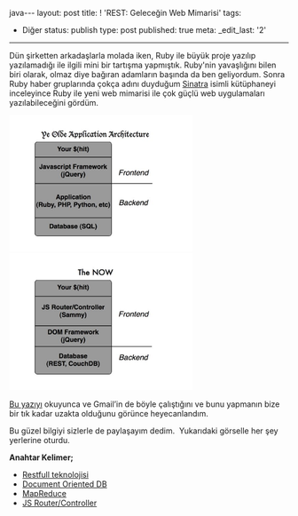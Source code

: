 java---
layout: post
title: ! 'REST: Geleceğin Web Mimarisi'
tags:
- Diğer
status: publish
type: post
published: true
meta:
  _edit_last: '2'
---
Dün şirketten arkadaşlarla molada iken, Ruby ile büyük  proje yazılıp yazılamadığı ile ilgili mini bir tartışma yapmıştık. Ruby'nin yavaşlığını bilen biri olarak, olmaz diye  bağıran adamların başında da ben geliyordum. Sonra Ruby haber gruplarında çokça  adını duyduğum <a href="http://www.sinatrarb.com/">Sinatra</a> isimli kütüphaneyi inceleyince Ruby ile yeni web mimarisi  ile çok güçlü web uygulamaları yazılabileceğini  gördüm.

<img class="alignleft size-full wp-image-186" title="20090915-6xfj7cp1kx6w884tqw29yk2k4" src="/files/2009/09/20090915-6xfj7cp1kx6w884tqw29yk2k4.jpg" alt="20090915-6xfj7cp1kx6w884tqw29yk2k4" width="330" height="246" />

<img class="alignleft size-full wp-image-185" title="20090915-c8trr5mh7ukbhg6eukptwsuq3r" src="/files/2009/09/20090915-c8trr5mh7ukbhg6eukptwsuq3r.jpg" alt="20090915-c8trr5mh7ukbhg6eukptwsuq3r" width="330" height="246" />

<a title="http://www.quirkey.com/blog/2009/09/15/sammy-js-couchdb-and-the-new-web-architecture/" href="http://www.quirkey.com/blog/2009/09/15/sammy-js-couchdb-and-the-new-web-architecture/">Bu  yazıyı</a> okuyunca ve Gmail’in de böyle çalıştığını ve bunu yapmanın bize bir  tık kadar uzakta olduğunu görünce heyecanlandım.

Bu güzel bilgiyi sizlerle de  paylaşayım dedim.  Yukarıdaki görselle her şey yerlerine  oturdu.

<strong>Anahtar  Kelimer;</strong>
<ul>
	<li><a title="http://en.wikipedia.org/wiki/Representational_State_Transfer" href="http://en.wikipedia.org/wiki/Representational_State_Transfer">Restfull  teknolojisi</a></li>
	<li><a title="http://couchdb.apache.org/" href="http://couchdb.apache.org/">Document Oriented DB</a></li>
	<li><a title="http://hadoop.apache.org/" href="http://hadoop.apache.org/">MapReduce</a></li>
	<li><a title="http://code.quirkey.com/sammy/" href="http://code.quirkey.com/sammy/">JS  Router/Controller</a></li>
</ul>
